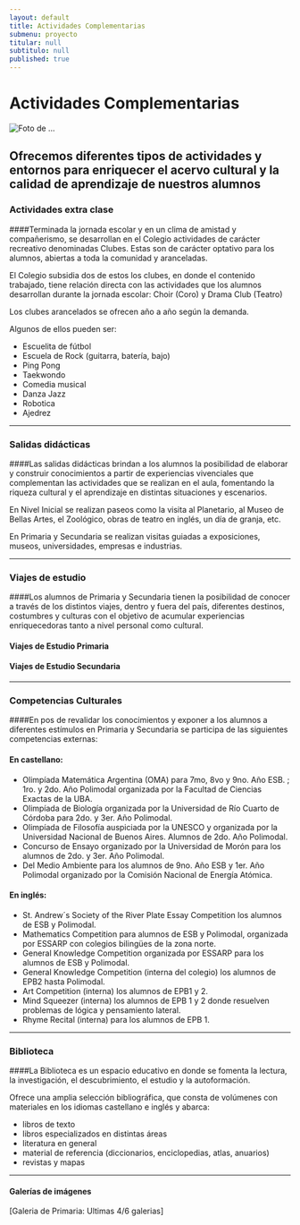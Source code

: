 ```yaml
---
layout: default
title: Actividades Complementarias
submenu: proyecto
titular: null
subtitulo: null
published: true
---
```


# Actividades Complementarias

![Foto de ...](http://placeimg.com/720/200/nature)

## Ofrecemos diferentes tipos de actividades y entornos para enriquecer el acervo cultural y la calidad de aprendizaje de nuestros alumnos

### Actividades extra clase

####Terminada la jornada escolar y en un clima de amistad  y compañerismo, se desarrollan en el Colegio actividades de carácter recreativo denominadas Clubes. Estas son de carácter optativo para los alumnos, abiertas a toda la comunidad y aranceladas. 

El Colegio subsidia dos de estos los clubes, en donde el contenido trabajado, tiene relación directa con las actividades que los alumnos desarrollan durante la jornada escolar: Choir (Coro) y Drama Club (Teatro)

Los clubes arancelados se ofrecen año a año según la demanda. 

Algunos de ellos pueden ser: 

- Escuelita de fútbol
- Escuela de Rock (guitarra, batería, bajo)
- Ping Pong
- Taekwondo
- Comedia musical
- Danza Jazz
- Robotica
- Ajedrez


---

### Salidas didácticas

####Las salidas didácticas brindan a los alumnos la posibilidad de elaborar y construir conocimientos a partir de experiencias vivenciales que complementan las actividades que se realizan en el aula, fomentando la riqueza cultural y el aprendizaje en distintas situaciones y  escenarios. 

En Nivel Inicial se realizan paseos como la visita al Planetario, al Museo de Bellas Artes, el Zoológico, obras de teatro en inglés, un día de granja, etc. 

En Primaria y Secundaria se realizan  visitas guiadas a exposiciones, museos, universidades, empresas e industrias.


---

### Viajes de estudio

####Los alumnos de Primaria y Secundaria tienen la posibilidad de conocer a través de los distintos viajes, dentro y fuera del país, diferentes destinos, costumbres y culturas con el objetivo de acumular experiencias enriquecedoras tanto a nivel personal como cultural.

#### Viajes de Estudio Primaria

#### Viajes de Estudio Secundaria


---

### Competencias Culturales

####En pos de revalidar los conocimientos y exponer a los alumnos a diferentes estímulos en Primaria y Secundaria se participa de las siguientes competencias externas: 

#### En castellano:

- Olimpíada Matemática Argentina (OMA) para 7mo, 8vo y 9no. Año ESB. ; 1ro. y 2do. Año Polimodal organizada por la Facultad de Ciencias Exactas de la UBA. 
- Olimpíada de Biología organizada por la Universidad de Río Cuarto de Córdoba para 2do. y 3er. Año Polimodal. 
- Olimpíada de Filosofía auspiciada por la UNESCO y organizada por la Universidad Nacional de Buenos Aires. Alumnos de 2do. Año Polimodal. 
- Concurso de Ensayo organizado por la Universidad de Morón para los alumnos de 2do. y 3er. Año Polimodal.  
- Del Medio Ambiente para los alumnos de 9no. Año ESB y 1er. Año Polimodal organizado por la Comisión Nacional de Energía Atómica. 

#### En inglés:

- St. Andrew´s Society of the River Plate Essay Competition los alumnos de ESB y Polimodal. 
- Mathematics Competition para alumnos de ESB y Polimodal, organizada por ESSARP con colegios bilingües de la zona norte. 
- General Knowledge Competition organizada por ESSARP para los alumnos de ESB y Polimodal.
- General Knowledge Competition (interna del colegio) los alumnos de EPB2 hasta Polimodal.
- Art Competition (interna) los alumnos de EPB1 y 2.
- Mind Squeezer (interna) los alumnos de EPB 1 y 2 donde resuelven problemas de lógica y pensamiento lateral. 
- Rhyme Recital (interna) para los alumnos de EPB 1.


---

### Biblioteca

####La Biblioteca es un espacio educativo en donde se fomenta la lectura, la investigación, el descubrimiento, el estudio y la autoformación.

Ofrece una amplia selección bibliográfica, que consta de volúmenes con materiales en los idiomas castellano e inglés y abarca:

-	libros de texto
-	libros especializados en distintas áreas
-	literatura en general
-	material de referencia (diccionarios, enciclopedias, atlas, anuarios)
-	revistas y mapas



---

#### Galerías de imágenes 

[Galeria de Primaria: Ultimas 4/6 galerias]